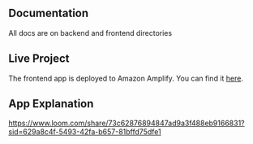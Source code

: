 ## Documentation

All docs are on backend and frontend directories

## Live Project

The frontend app is deployed to Amazon Amplify. You can find it [here](https://main.d3cvottvjvgsjr.amplifyapp.com/).

## App Explanation

https://www.loom.com/share/73c62876894847ad9a3f488eb9166831?sid=629a8c4f-5493-42fa-b657-81bffd75dfe1
